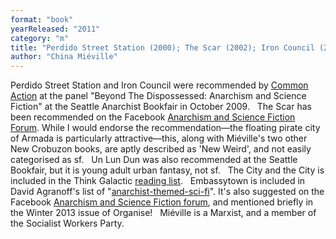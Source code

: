 ```yaml
---
format: "book"
yearReleased: "2011"
category: "m"
title: "Perdido Street Station (2000); The Scar (2002); Iron Council (2004); Un Lun Dun (2007); The City and the City (2009); Embassytown"
author: "China Miéville"
---
```

Perdido Street Station and Iron Council were recommended by <a href="http://nwsfsnews.blogspot.com/2009/10/i-wanna-read-sf-anarchy.html"> Common Action</a> at the panel "Beyond The Dispossessed: Anarchism and Science  Fiction" at the Seattle Anarchist Bookfair in October 2009.
 
The Scar has been recommended on  the Facebook <a href="https://www.facebook.com/groups/anarchismandsciencefiction/search/?query=the scar"> Anarchism and Science Fiction Forum</a>. While I would endorse the  recommendation—the floating pirate city of Armada is particularly  attractive—this, along with Miéville's two other New Crobuzon books, are aptly  described as 'New Weird', and not easily categorised as sf.
 
Un Lun Dun  was also recommended at the Seattle Bookfair, but it is young adult urban fantasy, not sf.
 
The City and the City is  included in the Think Galactic <a href="http://thinkgalactic.org/reading-lists/by-author/">reading list</a>.
 
Embassytown is included in David Agranoff's list of "<a href="http://www.goodreads.com/review/list/2167338-david-agranoff?shelf=anarchist-themed-sci-fi">anarchist-themed-sci-fi</a>".  It's also suggested on the Facebook <a href="https://www.facebook.com/groups/anarchismandsciencefiction/search/?query=embassytown"> Anarchism and Science Fiction forum</a>, and mentioned briefly in the Winter  2013 issue of Organise!
 
Miéville is a Marxist, and a member of the Socialist Workers Party.
 